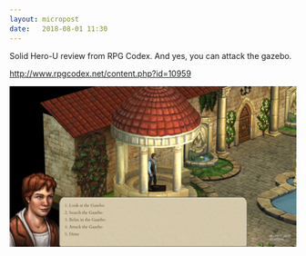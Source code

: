 ```yaml
---
layout: micropost
date:   2018-08-01 11:30
---
```


Solid Hero-U review from RPG Codex. And yes, you can attack the gazebo. 

<a href="http://www.rpgcodex.net/content.php?id=10959">http://www.rpgcodex.net/content.php?id=10959</a>

<a href="/assets/images/post-images/c8b37111599ccff9.jpeg"><img src="/assets/images/post-images/c8b37111599ccff9.jpeg" alt="" /></a>